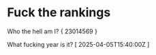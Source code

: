 # Fuck the rankings

Who the hell am I?
{ 23014569 }

What fucking year is it?
[ 2025-04-05T15:40:00Z ]
